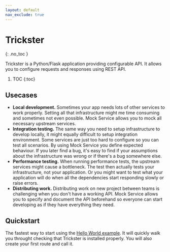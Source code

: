```yaml
---
layout: default
nav_exclude: true
---
```



# Trickster
{: .no_toc }

Trickster is a Python/Flask application providing configurable API. It allows you to configure requests and responses using REST API.

1. TOC
{:toc}

## Usecases
- **Local development.** Sometimes your app needs lots of other services to work properly. Setting all that infrastructure might me time consuming and sometimes not even possible. Mock Service allows you to mock all necessary upstream services.
- **Integration testing.** The same way you need to setup infrastructure to develop locally, it might equally difficult to setup integration environment. Some services are just too hard to configure so you can test all scenarios. By using Mock Service you define expected behaviour. If you later find a bug, it's easy to find if your assumptions about the infrastructure was wrong or if there's a bug somewhere else.
- **Performance testing.** When running performance tests, the upstream services might cause a bottleneck. The test then actually tests your infrastructure, not your application. Or you might want to test what your application will do when all the dependencies start responding slowly or raise errors.
- **Distributing work.** Distributing work on new project between teams is challenging when you don't have a working API. Mock Service allows you to specify and document the API beforehand so everyone can start developing as if they have everything they need.


## Quickstart
The fastest way to start using the [Hello World example](/trickster/cookbook/hello-world.html). It will quickly walk you throught checking that Trickster is installed properly. You will also create your first route and call it.